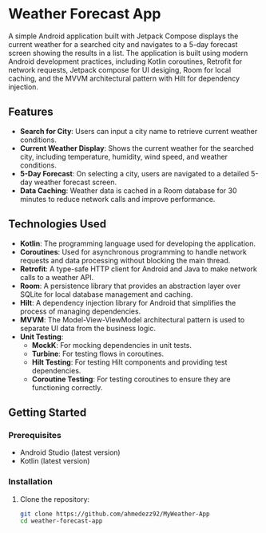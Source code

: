 # Weather Forecast App

A simple Android application built with Jetpack Compose displays the current weather for a searched city and navigates to a 5-day forecast screen showing the results in a list. 
The application is built using modern Android development practices, including Kotlin coroutines, Retrofit for network requests, Jetpack compose for UI desiging, Room for local caching, and the MVVM architectural pattern with Hilt for dependency injection.

## Features

- **Search for City**: Users can input a city name to retrieve current weather conditions.
- **Current Weather Display**: Shows the current weather for the searched city, including temperature, humidity, wind speed, and weather conditions.
- **5-Day Forecast**: On selecting a city, users are navigated to a detailed 5-day weather forecast screen.
- **Data Caching**: Weather data is cached in a Room database for 30 minutes to reduce network calls and improve performance.

## Technologies Used

- **Kotlin**: The programming language used for developing the application.
- **Coroutines**: Used for asynchronous programming to handle network requests and data processing without blocking the main thread.
- **Retrofit**: A type-safe HTTP client for Android and Java to make network calls to a weather API.
- **Room**: A persistence library that provides an abstraction layer over SQLite for local database management and caching.
- **Hilt**: A dependency injection library for Android that simplifies the process of managing dependencies.
- **MVVM**: The Model-View-ViewModel architectural pattern is used to separate UI data from the business logic.
- **Unit Testing**: 
  - **MockK**: For mocking dependencies in unit tests.
  - **Turbine**: For testing flows in coroutines.
  - **Hilt Testing**: For testing Hilt components and providing test dependencies.
  - **Coroutine Testing**: For testing coroutines to ensure they are functioning correctly.

## Getting Started

### Prerequisites

- Android Studio (latest version)
- Kotlin (latest version)

### Installation

1. Clone the repository:
   ```bash
   git clone https://github.com/ahmedezz92/MyWeather-App
   cd weather-forecast-app
